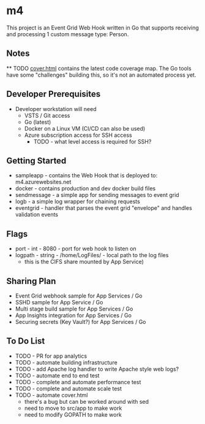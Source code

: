 # m4

This project is an Event Grid Web Hook written in Go that supports receiving and processing 1 custom message type: Person.

## Notes

** TODO [cover.html](./cover.html) contains the latest code coverage map. The Go tools have some "challenges" building this, so it's not an automated process yet.

## Developer Prerequisites

* Developer workstation will need
  * VSTS / Git access
  * Go (latest)
  * Docker on a Linux VM (CI/CD can also be used)
  * Azure subscription access for SSH access
    * TODO - what level access is required for SSH?

## Getting Started

* sampleapp - contains the Web Hook that is deployed to: m4.azurewebsites.net
* docker -  contains production and dev docker build files
* sendmessage - a simple app for sending messages to event grid
* logb - a simple log wrapper for chaining requests
* eventgrid - handler that parses the event grid "envelope" and handles validation events

## Flags

* port - int - 8080 - port for web hook to listen on
* logpath - string - /home/LogFiles/ - local path to the log files
  * this is the CIFS share mounted by App Service)

## Sharing Plan

* Event Grid webhook sample for App Services / Go
* SSHD sample for  App Service / Go
* Multi stage build sample for App Services / Go
* App Insights integration for App Services / Go
* Securing secrets (Key Vault?) for App Services / Go

## To Do List

* TODO - PR for app analytics
* TODO - automate building infrastructure
* TODO - add Apache log handler to write Apache style web logs?
* TODO - automate end to end test
* TODO - complete and automate performance test
* TODO - complete and automate scale test
* TODO - automate cover.html
  * there's a bug but can be worked around with sed
  * need to move to src/app to make work
  * need to modify GOPATH to make work
